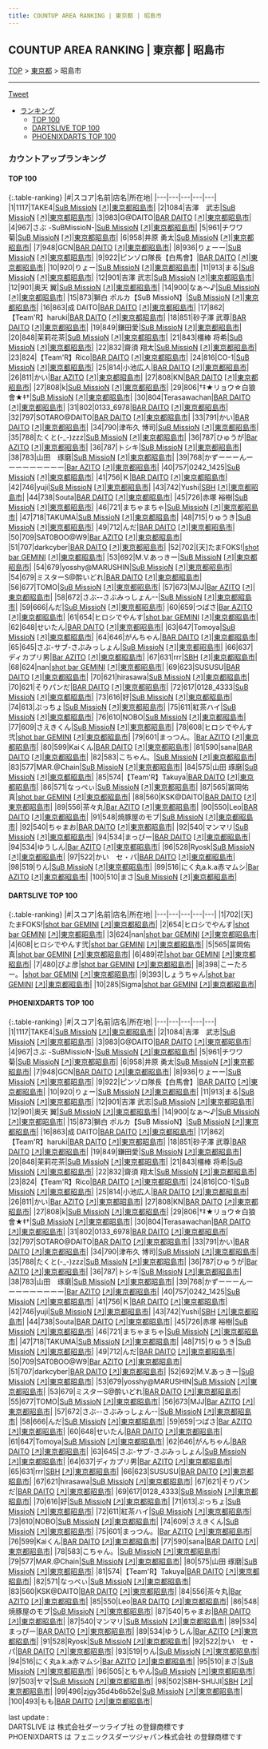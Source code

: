 ```yaml
---
title: COUNTUP AREA RANKING | 東京都 | 昭島市
---
```

## COUNTUP AREA RANKING | 東京都 | 昭島市

[TOP](/darts/rank/) > [東京都](/darts/rank/東京都/) > 昭島市

___

<a href="https://twitter.com/share?ref_src=twsrc%5Etfw" data-text="COUNTUP AREA RANKING | 東京都昭島市" class="twitter-share-button" data-hashtags="DARTSLIVE,PHOENIXDARTS,darts,ダーツ" data-show-count="false">Tweet</a>

* [ランキング](#カウントアップランキング)
    * [TOP 100](#top-100)
    * [DARTSLIVE TOP 100](#dartslive-top-100)
    * [PHOENIXDARTS TOP 100](#phoenixdarts-top-100)

### カウントアップランキング

#### TOP 100



{:.table-ranking}
|#|スコア|名前|店名|所在地|
|---|---|---|---|---|
|1|1117|<span class="rank-name-pd">TAKE4</span>|<a href="/darts/rank/shops/90155.html">SuB MissioN</a> <a href="https://vs.phoenixdarts.com/jp/shop/shopDetailInfo/s_90155?s_seq=90155">[↗]</a>|<a href="/darts/rank/東京都/昭島市">東京都昭島市</a>|
|2|1084|<span class="rank-name-pd">吉澤　武志</span>|<a href="/darts/rank/shops/90155.html">SuB MissioN</a> <a href="https://vs.phoenixdarts.com/jp/shop/shopDetailInfo/s_90155?s_seq=90155">[↗]</a>|<a href="/darts/rank/東京都/昭島市">東京都昭島市</a>|
|3|983|<span class="rank-name-pd">G@DAITO</span>|<a href="/darts/rank/shops/60404.html">BAR DAITO</a> <a href="https://vs.phoenixdarts.com/jp/shop/shopDetailInfo/s_60404?s_seq=60404">[↗]</a>|<a href="/darts/rank/東京都/昭島市">東京都昭島市</a>|
|4|967|<span class="rank-name-pd">さぶ -SuBMissioN-</span>|<a href="/darts/rank/shops/90155.html">SuB MissioN</a> <a href="https://vs.phoenixdarts.com/jp/shop/shopDetailInfo/s_90155?s_seq=90155">[↗]</a>|<a href="/darts/rank/東京都/昭島市">東京都昭島市</a>|
|5|961|<span class="rank-name-pd">チワワ菊</span>|<a href="/darts/rank/shops/90155.html">SuB MissioN</a> <a href="https://vs.phoenixdarts.com/jp/shop/shopDetailInfo/s_90155?s_seq=90155">[↗]</a>|<a href="/darts/rank/東京都/昭島市">東京都昭島市</a>|
|6|958|<span class="rank-name-pd">井原 勇太</span>|<a href="/darts/rank/shops/90155.html">SuB MissioN</a> <a href="https://vs.phoenixdarts.com/jp/shop/shopDetailInfo/s_90155?s_seq=90155">[↗]</a>|<a href="/darts/rank/東京都/昭島市">東京都昭島市</a>|
|7|948|<span class="rank-name-pd">GCN</span>|<a href="/darts/rank/shops/60404.html">BAR DAITO</a> <a href="https://vs.phoenixdarts.com/jp/shop/shopDetailInfo/s_60404?s_seq=60404">[↗]</a>|<a href="/darts/rank/東京都/昭島市">東京都昭島市</a>|
|8|936|<span class="rank-name-pd">りょーー</span>|<a href="/darts/rank/shops/90155.html">SuB MissioN</a> <a href="https://vs.phoenixdarts.com/jp/shop/shopDetailInfo/s_90155?s_seq=90155">[↗]</a>|<a href="/darts/rank/東京都/昭島市">東京都昭島市</a>|
|9|922|<span class="rank-name-pd">ピンゾロ隊長【白馬會】</span>|<a href="/darts/rank/shops/60404.html">BAR DAITO</a> <a href="https://vs.phoenixdarts.com/jp/shop/shopDetailInfo/s_60404?s_seq=60404">[↗]</a>|<a href="/darts/rank/東京都/昭島市">東京都昭島市</a>|
|10|920|<span class="rank-name-pd">りょー</span>|<a href="/darts/rank/shops/90155.html">SuB MissioN</a> <a href="https://vs.phoenixdarts.com/jp/shop/shopDetailInfo/s_90155?s_seq=90155">[↗]</a>|<a href="/darts/rank/東京都/昭島市">東京都昭島市</a>|
|11|913|<span class="rank-name-pd">まる</span>|<a href="/darts/rank/shops/90155.html">SuB MissioN</a> <a href="https://vs.phoenixdarts.com/jp/shop/shopDetailInfo/s_90155?s_seq=90155">[↗]</a>|<a href="/darts/rank/東京都/昭島市">東京都昭島市</a>|
|12|901|<span class="rank-name-pd"><span class="pro-icon-pd"></span>吉澤 武志</span>|<a href="/darts/rank/shops/90155.html">SuB MissioN</a> <a href="https://vs.phoenixdarts.com/jp/shop/shopDetailInfo/s_90155?s_seq=90155">[↗]</a>|<a href="/darts/rank/東京都/昭島市">東京都昭島市</a>|
|12|901|<span class="rank-name-pd"><span class="pro-icon-pd"></span>奥天 翼</span>|<a href="/darts/rank/shops/90155.html">SuB MissioN</a> <a href="https://vs.phoenixdarts.com/jp/shop/shopDetailInfo/s_90155?s_seq=90155">[↗]</a>|<a href="/darts/rank/東京都/昭島市">東京都昭島市</a>|
|14|900|<span class="rank-name-pd">なぁ～♪</span>|<a href="/darts/rank/shops/90155.html">SuB MissioN</a> <a href="https://vs.phoenixdarts.com/jp/shop/shopDetailInfo/s_90155?s_seq=90155">[↗]</a>|<a href="/darts/rank/東京都/昭島市">東京都昭島市</a>|
|15|873|<span class="rank-name-pd">獅白 ポルカ【SuB MissioN】</span>|<a href="/darts/rank/shops/90155.html">SuB MissioN</a> <a href="https://vs.phoenixdarts.com/jp/shop/shopDetailInfo/s_90155?s_seq=90155">[↗]</a>|<a href="/darts/rank/東京都/昭島市">東京都昭島市</a>|
|16|863|<span class="rank-name-pd">成 DAITO</span>|<a href="/darts/rank/shops/60404.html">BAR DAITO</a> <a href="https://vs.phoenixdarts.com/jp/shop/shopDetailInfo/s_60404?s_seq=60404">[↗]</a>|<a href="/darts/rank/東京都/昭島市">東京都昭島市</a>|
|17|862|<span class="rank-name-pd">【Team&#x27;R】haruki</span>|<a href="/darts/rank/shops/60404.html">BAR DAITO</a> <a href="https://vs.phoenixdarts.com/jp/shop/shopDetailInfo/s_60404?s_seq=60404">[↗]</a>|<a href="/darts/rank/東京都/昭島市">東京都昭島市</a>|
|18|851|<span class="rank-name-pd"><span class="pro-icon-pd"></span>砂子澤 武尊</span>|<a href="/darts/rank/shops/60404.html">BAR DAITO</a> <a href="https://vs.phoenixdarts.com/jp/shop/shopDetailInfo/s_60404?s_seq=60404">[↗]</a>|<a href="/darts/rank/東京都/昭島市">東京都昭島市</a>|
|19|849|<span class="rank-name-pd">鎌田愛</span>|<a href="/darts/rank/shops/90155.html">SuB MissioN</a> <a href="https://vs.phoenixdarts.com/jp/shop/shopDetailInfo/s_90155?s_seq=90155">[↗]</a>|<a href="/darts/rank/東京都/昭島市">東京都昭島市</a>|
|20|848|<span class="rank-name-pd">茉莉花茶</span>|<a href="/darts/rank/shops/90155.html">SuB MissioN</a> <a href="https://vs.phoenixdarts.com/jp/shop/shopDetailInfo/s_90155?s_seq=90155">[↗]</a>|<a href="/darts/rank/東京都/昭島市">東京都昭島市</a>|
|21|843|<span class="rank-name-pd">橿棒 将希</span>|<a href="/darts/rank/shops/90155.html">SuB MissioN</a> <a href="https://vs.phoenixdarts.com/jp/shop/shopDetailInfo/s_90155?s_seq=90155">[↗]</a>|<a href="/darts/rank/東京都/昭島市">東京都昭島市</a>|
|22|832|<span class="rank-name-pd"><span class="pro-icon-pd"></span>齋須 翔太</span>|<a href="/darts/rank/shops/90155.html">SuB MissioN</a> <a href="https://vs.phoenixdarts.com/jp/shop/shopDetailInfo/s_90155?s_seq=90155">[↗]</a>|<a href="/darts/rank/東京都/昭島市">東京都昭島市</a>|
|23|824|<span class="rank-name-pd">【Team&#x27;R】Rico</span>|<a href="/darts/rank/shops/60404.html">BAR DAITO</a> <a href="https://vs.phoenixdarts.com/jp/shop/shopDetailInfo/s_60404?s_seq=60404">[↗]</a>|<a href="/darts/rank/東京都/昭島市">東京都昭島市</a>|
|24|816|<span class="rank-name-pd">CO-1</span>|<a href="/darts/rank/shops/90155.html">SuB MissioN</a> <a href="https://vs.phoenixdarts.com/jp/shop/shopDetailInfo/s_90155?s_seq=90155">[↗]</a>|<a href="/darts/rank/東京都/昭島市">東京都昭島市</a>|
|25|814|<span class="rank-name-pd">小池広人</span>|<a href="/darts/rank/shops/60404.html">BAR DAITO</a> <a href="https://vs.phoenixdarts.com/jp/shop/shopDetailInfo/s_60404?s_seq=60404">[↗]</a>|<a href="/darts/rank/東京都/昭島市">東京都昭島市</a>|
|26|811|<span class="rank-name-pd">かい</span>|<a href="/darts/rank/shops/93322.html">Bar AZITO</a> <a href="https://vs.phoenixdarts.com/jp/shop/shopDetailInfo/s_93322?s_seq=93322">[↗]</a>|<a href="/darts/rank/東京都/昭島市">東京都昭島市</a>|
|27|808|<span class="rank-name-pd">KN</span>|<a href="/darts/rank/shops/60404.html">BAR DAITO</a> <a href="https://vs.phoenixdarts.com/jp/shop/shopDetailInfo/s_60404?s_seq=60404">[↗]</a>|<a href="/darts/rank/東京都/昭島市">東京都昭島市</a>|
|27|808|<span class="rank-name-pd">k</span>|<a href="/darts/rank/shops/90155.html">SuB MissioN</a> <a href="https://vs.phoenixdarts.com/jp/shop/shopDetailInfo/s_90155?s_seq=90155">[↗]</a>|<a href="/darts/rank/東京都/昭島市">東京都昭島市</a>|
|29|806|<span class="rank-name-pd">†‡★リョウ☆白狼會★‡†</span>|<a href="/darts/rank/shops/90155.html">SuB MissioN</a> <a href="https://vs.phoenixdarts.com/jp/shop/shopDetailInfo/s_90155?s_seq=90155">[↗]</a>|<a href="/darts/rank/東京都/昭島市">東京都昭島市</a>|
|30|804|<span class="rank-name-pd">Terasawachan</span>|<a href="/darts/rank/shops/60404.html">BAR DAITO</a> <a href="https://vs.phoenixdarts.com/jp/shop/shopDetailInfo/s_60404?s_seq=60404">[↗]</a>|<a href="/darts/rank/東京都/昭島市">東京都昭島市</a>|
|31|802|<span class="rank-name-pd">0133_6978</span>|<a href="/darts/rank/shops/60404.html">BAR DAITO</a> <a href="https://vs.phoenixdarts.com/jp/shop/shopDetailInfo/s_60404?s_seq=60404">[↗]</a>|<a href="/darts/rank/東京都/昭島市">東京都昭島市</a>|
|32|797|<span class="rank-name-pd">SOTARO@DAITO</span>|<a href="/darts/rank/shops/60404.html">BAR DAITO</a> <a href="https://vs.phoenixdarts.com/jp/shop/shopDetailInfo/s_60404?s_seq=60404">[↗]</a>|<a href="/darts/rank/東京都/昭島市">東京都昭島市</a>|
|33|791|<span class="rank-name-pd">かい</span>|<a href="/darts/rank/shops/60404.html">BAR DAITO</a> <a href="https://vs.phoenixdarts.com/jp/shop/shopDetailInfo/s_60404?s_seq=60404">[↗]</a>|<a href="/darts/rank/東京都/昭島市">東京都昭島市</a>|
|34|790|<span class="rank-name-pd">津布久 博司</span>|<a href="/darts/rank/shops/90155.html">SuB MissioN</a> <a href="https://vs.phoenixdarts.com/jp/shop/shopDetailInfo/s_90155?s_seq=90155">[↗]</a>|<a href="/darts/rank/東京都/昭島市">東京都昭島市</a>|
|35|788|<span class="rank-name-pd">たくと(-_-)zzz</span>|<a href="/darts/rank/shops/90155.html">SuB MissioN</a> <a href="https://vs.phoenixdarts.com/jp/shop/shopDetailInfo/s_90155?s_seq=90155">[↗]</a>|<a href="/darts/rank/東京都/昭島市">東京都昭島市</a>|
|36|787|<span class="rank-name-pd">ひゅうが</span>|<a href="/darts/rank/shops/93322.html">Bar AZITO</a> <a href="https://vs.phoenixdarts.com/jp/shop/shopDetailInfo/s_93322?s_seq=93322">[↗]</a>|<a href="/darts/rank/東京都/昭島市">東京都昭島市</a>|
|36|787|<span class="rank-name-pd">トシキ</span>|<a href="/darts/rank/shops/90155.html">SuB MissioN</a> <a href="https://vs.phoenixdarts.com/jp/shop/shopDetailInfo/s_90155?s_seq=90155">[↗]</a>|<a href="/darts/rank/東京都/昭島市">東京都昭島市</a>|
|38|783|<span class="rank-name-pd">山田　琢磨</span>|<a href="/darts/rank/shops/90155.html">SuB MissioN</a> <a href="https://vs.phoenixdarts.com/jp/shop/shopDetailInfo/s_90155?s_seq=90155">[↗]</a>|<a href="/darts/rank/東京都/昭島市">東京都昭島市</a>|
|39|768|<span class="rank-name-pd">かずーーーんーーーーーーーーー</span>|<a href="/darts/rank/shops/93322.html">Bar AZITO</a> <a href="https://vs.phoenixdarts.com/jp/shop/shopDetailInfo/s_93322?s_seq=93322">[↗]</a>|<a href="/darts/rank/東京都/昭島市">東京都昭島市</a>|
|40|757|<span class="rank-name-pd">0242_1425</span>|<a href="/darts/rank/shops/90155.html">SuB MissioN</a> <a href="https://vs.phoenixdarts.com/jp/shop/shopDetailInfo/s_90155?s_seq=90155">[↗]</a>|<a href="/darts/rank/東京都/昭島市">東京都昭島市</a>|
|41|756|<span class="rank-name-pd">Ｋ</span>|<a href="/darts/rank/shops/60404.html">BAR DAITO</a> <a href="https://vs.phoenixdarts.com/jp/shop/shopDetailInfo/s_60404?s_seq=60404">[↗]</a>|<a href="/darts/rank/東京都/昭島市">東京都昭島市</a>|
|42|746|<span class="rank-name-pd">yuji</span>|<a href="/darts/rank/shops/90155.html">SuB MissioN</a> <a href="https://vs.phoenixdarts.com/jp/shop/shopDetailInfo/s_90155?s_seq=90155">[↗]</a>|<a href="/darts/rank/東京都/昭島市">東京都昭島市</a>|
|43|742|<span class="rank-name-pd">Yushi</span>|<a href="/darts/rank/shops/93296.html">SBH</a> <a href="https://vs.phoenixdarts.com/jp/shop/shopDetailInfo/s_93296?s_seq=93296">[↗]</a>|<a href="/darts/rank/東京都/昭島市">東京都昭島市</a>|
|44|738|<span class="rank-name-pd">Souta</span>|<a href="/darts/rank/shops/60404.html">BAR DAITO</a> <a href="https://vs.phoenixdarts.com/jp/shop/shopDetailInfo/s_60404?s_seq=60404">[↗]</a>|<a href="/darts/rank/東京都/昭島市">東京都昭島市</a>|
|45|726|<span class="rank-name-pd">赤塚 裕樹</span>|<a href="/darts/rank/shops/90155.html">SuB MissioN</a> <a href="https://vs.phoenixdarts.com/jp/shop/shopDetailInfo/s_90155?s_seq=90155">[↗]</a>|<a href="/darts/rank/東京都/昭島市">東京都昭島市</a>|
|46|721|<span class="rank-name-pd">まちゃまちゃ</span>|<a href="/darts/rank/shops/90155.html">SuB MissioN</a> <a href="https://vs.phoenixdarts.com/jp/shop/shopDetailInfo/s_90155?s_seq=90155">[↗]</a>|<a href="/darts/rank/東京都/昭島市">東京都昭島市</a>|
|47|718|<span class="rank-name-pd">TAKUMA</span>|<a href="/darts/rank/shops/90155.html">SuB MissioN</a> <a href="https://vs.phoenixdarts.com/jp/shop/shopDetailInfo/s_90155?s_seq=90155">[↗]</a>|<a href="/darts/rank/東京都/昭島市">東京都昭島市</a>|
|48|715|<span class="rank-name-pd">りゅうき</span>|<a href="/darts/rank/shops/90155.html">SuB MissioN</a> <a href="https://vs.phoenixdarts.com/jp/shop/shopDetailInfo/s_90155?s_seq=90155">[↗]</a>|<a href="/darts/rank/東京都/昭島市">東京都昭島市</a>|
|49|712|<span class="rank-name-pd">んだ</span>|<a href="/darts/rank/shops/60404.html">BAR DAITO</a> <a href="https://vs.phoenixdarts.com/jp/shop/shopDetailInfo/s_60404?s_seq=60404">[↗]</a>|<a href="/darts/rank/東京都/昭島市">東京都昭島市</a>|
|50|709|<span class="rank-name-pd">SAT0BOO@W9</span>|<a href="/darts/rank/shops/93322.html">Bar AZITO</a> <a href="https://vs.phoenixdarts.com/jp/shop/shopDetailInfo/s_93322?s_seq=93322">[↗]</a>|<a href="/darts/rank/東京都/昭島市">東京都昭島市</a>|
|51|707|<span class="rank-name-pd">darkcyber</span>|<a href="/darts/rank/shops/60404.html">BAR DAITO</a> <a href="https://vs.phoenixdarts.com/jp/shop/shopDetailInfo/s_60404?s_seq=60404">[↗]</a>|<a href="/darts/rank/東京都/昭島市">東京都昭島市</a>|
|52|702|<span class="rank-name-dl">[天]たまFOKS!</span>|<a href="/darts/rank/shops/d35e0cffd0c6c86c0d9b047a20a7ba1e.html">shot bar GEMINI</a> <a href="https://search.dartslive.com/jp/shop/d35e0cffd0c6c86c0d9b047a20a7ba1e">[↗]</a>|<a href="/darts/rank/東京都/昭島市">東京都昭島市</a>|
|53|692|<span class="rank-name-pd">M.V.あっきー</span>|<a href="/darts/rank/shops/90155.html">SuB MissioN</a> <a href="https://vs.phoenixdarts.com/jp/shop/shopDetailInfo/s_90155?s_seq=90155">[↗]</a>|<a href="/darts/rank/東京都/昭島市">東京都昭島市</a>|
|54|679|<span class="rank-name-pd">yosshy@MARUSHIN</span>|<a href="/darts/rank/shops/90155.html">SuB MissioN</a> <a href="https://vs.phoenixdarts.com/jp/shop/shopDetailInfo/s_90155?s_seq=90155">[↗]</a>|<a href="/darts/rank/東京都/昭島市">東京都昭島市</a>|
|54|679|<span class="rank-name-pd">ミスターS@酔いどれ</span>|<a href="/darts/rank/shops/60404.html">BAR DAITO</a> <a href="https://vs.phoenixdarts.com/jp/shop/shopDetailInfo/s_60404?s_seq=60404">[↗]</a>|<a href="/darts/rank/東京都/昭島市">東京都昭島市</a>|
|56|677|<span class="rank-name-pd">TOMO</span>|<a href="/darts/rank/shops/90155.html">SuB MissioN</a> <a href="https://vs.phoenixdarts.com/jp/shop/shopDetailInfo/s_90155?s_seq=90155">[↗]</a>|<a href="/darts/rank/東京都/昭島市">東京都昭島市</a>|
|57|673|<span class="rank-name-pd">MJJ</span>|<a href="/darts/rank/shops/93322.html">Bar AZITO</a> <a href="https://vs.phoenixdarts.com/jp/shop/shopDetailInfo/s_93322?s_seq=93322">[↗]</a>|<a href="/darts/rank/東京都/昭島市">東京都昭島市</a>|
|58|672|<span class="rank-name-pd">さぶ--さぶみっしょん--</span>|<a href="/darts/rank/shops/90155.html">SuB MissioN</a> <a href="https://vs.phoenixdarts.com/jp/shop/shopDetailInfo/s_90155?s_seq=90155">[↗]</a>|<a href="/darts/rank/東京都/昭島市">東京都昭島市</a>|
|59|666|<span class="rank-name-pd">んだ</span>|<a href="/darts/rank/shops/90155.html">SuB MissioN</a> <a href="https://vs.phoenixdarts.com/jp/shop/shopDetailInfo/s_90155?s_seq=90155">[↗]</a>|<a href="/darts/rank/東京都/昭島市">東京都昭島市</a>|
|60|659|<span class="rank-name-pd">つばさ</span>|<a href="/darts/rank/shops/93322.html">Bar AZITO</a> <a href="https://vs.phoenixdarts.com/jp/shop/shopDetailInfo/s_93322?s_seq=93322">[↗]</a>|<a href="/darts/rank/東京都/昭島市">東京都昭島市</a>|
|61|654|<span class="rank-name-dl">ヒロシでやんす</span>|<a href="/darts/rank/shops/d35e0cffd0c6c86c0d9b047a20a7ba1e.html">shot bar GEMINI</a> <a href="https://search.dartslive.com/jp/shop/d35e0cffd0c6c86c0d9b047a20a7ba1e">[↗]</a>|<a href="/darts/rank/東京都/昭島市">東京都昭島市</a>|
|62|648|<span class="rank-name-pd">せいたん</span>|<a href="/darts/rank/shops/60404.html">BAR DAITO</a> <a href="https://vs.phoenixdarts.com/jp/shop/shopDetailInfo/s_60404?s_seq=60404">[↗]</a>|<a href="/darts/rank/東京都/昭島市">東京都昭島市</a>|
|63|647|<span class="rank-name-pd">Tomoya</span>|<a href="/darts/rank/shops/90155.html">SuB MissioN</a> <a href="https://vs.phoenixdarts.com/jp/shop/shopDetailInfo/s_90155?s_seq=90155">[↗]</a>|<a href="/darts/rank/東京都/昭島市">東京都昭島市</a>|
|64|646|<span class="rank-name-pd">がんちゃん</span>|<a href="/darts/rank/shops/60404.html">BAR DAITO</a> <a href="https://vs.phoenixdarts.com/jp/shop/shopDetailInfo/s_60404?s_seq=60404">[↗]</a>|<a href="/darts/rank/東京都/昭島市">東京都昭島市</a>|
|65|645|<span class="rank-name-pd">さぶ-サブ-さぶみっしょん</span>|<a href="/darts/rank/shops/90155.html">SuB MissioN</a> <a href="https://vs.phoenixdarts.com/jp/shop/shopDetailInfo/s_90155?s_seq=90155">[↗]</a>|<a href="/darts/rank/東京都/昭島市">東京都昭島市</a>|
|66|637|<span class="rank-name-pd">ディカプリ男</span>|<a href="/darts/rank/shops/93322.html">Bar AZITO</a> <a href="https://vs.phoenixdarts.com/jp/shop/shopDetailInfo/s_93322?s_seq=93322">[↗]</a>|<a href="/darts/rank/東京都/昭島市">東京都昭島市</a>|
|67|631|<span class="rank-name-pd">rrr</span>|<a href="/darts/rank/shops/93296.html">SBH</a> <a href="https://vs.phoenixdarts.com/jp/shop/shopDetailInfo/s_93296?s_seq=93296">[↗]</a>|<a href="/darts/rank/東京都/昭島市">東京都昭島市</a>|
|68|624|<span class="rank-name-dl">nan</span>|<a href="/darts/rank/shops/d35e0cffd0c6c86c0d9b047a20a7ba1e.html">shot bar GEMINI</a> <a href="https://search.dartslive.com/jp/shop/d35e0cffd0c6c86c0d9b047a20a7ba1e">[↗]</a>|<a href="/darts/rank/東京都/昭島市">東京都昭島市</a>|
|69|623|<span class="rank-name-pd">SUSUSU</span>|<a href="/darts/rank/shops/60404.html">BAR DAITO</a> <a href="https://vs.phoenixdarts.com/jp/shop/shopDetailInfo/s_60404?s_seq=60404">[↗]</a>|<a href="/darts/rank/東京都/昭島市">東京都昭島市</a>|
|70|621|<span class="rank-name-pd">hirasawa</span>|<a href="/darts/rank/shops/90155.html">SuB MissioN</a> <a href="https://vs.phoenixdarts.com/jp/shop/shopDetailInfo/s_90155?s_seq=90155">[↗]</a>|<a href="/darts/rank/東京都/昭島市">東京都昭島市</a>|
|70|621|<span class="rank-name-pd">そりパンだ</span>|<a href="/darts/rank/shops/60404.html">BAR DAITO</a> <a href="https://vs.phoenixdarts.com/jp/shop/shopDetailInfo/s_60404?s_seq=60404">[↗]</a>|<a href="/darts/rank/東京都/昭島市">東京都昭島市</a>|
|72|617|<span class="rank-name-pd">0128_4333</span>|<a href="/darts/rank/shops/90155.html">SuB MissioN</a> <a href="https://vs.phoenixdarts.com/jp/shop/shopDetailInfo/s_90155?s_seq=90155">[↗]</a>|<a href="/darts/rank/東京都/昭島市">東京都昭島市</a>|
|73|616|<span class="rank-name-pd">好</span>|<a href="/darts/rank/shops/90155.html">SuB MissioN</a> <a href="https://vs.phoenixdarts.com/jp/shop/shopDetailInfo/s_90155?s_seq=90155">[↗]</a>|<a href="/darts/rank/東京都/昭島市">東京都昭島市</a>|
|74|613|<span class="rank-name-pd">ぷっちょ</span>|<a href="/darts/rank/shops/90155.html">SuB MissioN</a> <a href="https://vs.phoenixdarts.com/jp/shop/shopDetailInfo/s_90155?s_seq=90155">[↗]</a>|<a href="/darts/rank/東京都/昭島市">東京都昭島市</a>|
|75|611|<span class="rank-name-pd">紅茶ハイ</span>|<a href="/darts/rank/shops/90155.html">SuB MissioN</a> <a href="https://vs.phoenixdarts.com/jp/shop/shopDetailInfo/s_90155?s_seq=90155">[↗]</a>|<a href="/darts/rank/東京都/昭島市">東京都昭島市</a>|
|76|610|<span class="rank-name-pd">NOBO</span>|<a href="/darts/rank/shops/90155.html">SuB MissioN</a> <a href="https://vs.phoenixdarts.com/jp/shop/shopDetailInfo/s_90155?s_seq=90155">[↗]</a>|<a href="/darts/rank/東京都/昭島市">東京都昭島市</a>|
|77|609|<span class="rank-name-pd">さえきくん</span>|<a href="/darts/rank/shops/90155.html">SuB MissioN</a> <a href="https://vs.phoenixdarts.com/jp/shop/shopDetailInfo/s_90155?s_seq=90155">[↗]</a>|<a href="/darts/rank/東京都/昭島市">東京都昭島市</a>|
|78|608|<span class="rank-name-dl">ヒロシでやんす弐</span>|<a href="/darts/rank/shops/d35e0cffd0c6c86c0d9b047a20a7ba1e.html">shot bar GEMINI</a> <a href="https://search.dartslive.com/jp/shop/d35e0cffd0c6c86c0d9b047a20a7ba1e">[↗]</a>|<a href="/darts/rank/東京都/昭島市">東京都昭島市</a>|
|79|601|<span class="rank-name-pd">まっつん。</span>|<a href="/darts/rank/shops/93322.html">Bar AZITO</a> <a href="https://vs.phoenixdarts.com/jp/shop/shopDetailInfo/s_93322?s_seq=93322">[↗]</a>|<a href="/darts/rank/東京都/昭島市">東京都昭島市</a>|
|80|599|<span class="rank-name-pd">Kaiくん</span>|<a href="/darts/rank/shops/60404.html">BAR DAITO</a> <a href="https://vs.phoenixdarts.com/jp/shop/shopDetailInfo/s_60404?s_seq=60404">[↗]</a>|<a href="/darts/rank/東京都/昭島市">東京都昭島市</a>|
|81|590|<span class="rank-name-pd">sana</span>|<a href="/darts/rank/shops/60404.html">BAR DAITO</a> <a href="https://vs.phoenixdarts.com/jp/shop/shopDetailInfo/s_60404?s_seq=60404">[↗]</a>|<a href="/darts/rank/東京都/昭島市">東京都昭島市</a>|
|82|583|<span class="rank-name-pd">こちゃん。</span>|<a href="/darts/rank/shops/90155.html">SuB MissioN</a> <a href="https://vs.phoenixdarts.com/jp/shop/shopDetailInfo/s_90155?s_seq=90155">[↗]</a>|<a href="/darts/rank/東京都/昭島市">東京都昭島市</a>|
|83|577|<span class="rank-name-pd">MAR.@Chain</span>|<a href="/darts/rank/shops/90155.html">SuB MissioN</a> <a href="https://vs.phoenixdarts.com/jp/shop/shopDetailInfo/s_90155?s_seq=90155">[↗]</a>|<a href="/darts/rank/東京都/昭島市">東京都昭島市</a>|
|84|575|<span class="rank-name-pd">山田 琢磨</span>|<a href="/darts/rank/shops/90155.html">SuB MissioN</a> <a href="https://vs.phoenixdarts.com/jp/shop/shopDetailInfo/s_90155?s_seq=90155">[↗]</a>|<a href="/darts/rank/東京都/昭島市">東京都昭島市</a>|
|85|574|<span class="rank-name-pd">【Team&#x27;R】Takuya</span>|<a href="/darts/rank/shops/60404.html">BAR DAITO</a> <a href="https://vs.phoenixdarts.com/jp/shop/shopDetailInfo/s_60404?s_seq=60404">[↗]</a>|<a href="/darts/rank/東京都/昭島市">東京都昭島市</a>|
|86|571|<span class="rank-name-pd">なっぺぃ</span>|<a href="/darts/rank/shops/90155.html">SuB MissioN</a> <a href="https://vs.phoenixdarts.com/jp/shop/shopDetailInfo/s_90155?s_seq=90155">[↗]</a>|<a href="/darts/rank/東京都/昭島市">東京都昭島市</a>|
|87|565|<span class="rank-name-dl">冨岡佑真</span>|<a href="/darts/rank/shops/d35e0cffd0c6c86c0d9b047a20a7ba1e.html">shot bar GEMINI</a> <a href="https://search.dartslive.com/jp/shop/d35e0cffd0c6c86c0d9b047a20a7ba1e">[↗]</a>|<a href="/darts/rank/東京都/昭島市">東京都昭島市</a>|
|88|560|<span class="rank-name-pd">KSK@DAITO</span>|<a href="/darts/rank/shops/60404.html">BAR DAITO</a> <a href="https://vs.phoenixdarts.com/jp/shop/shopDetailInfo/s_60404?s_seq=60404">[↗]</a>|<a href="/darts/rank/東京都/昭島市">東京都昭島市</a>|
|89|556|<span class="rank-name-pd">茶々丸</span>|<a href="/darts/rank/shops/93322.html">Bar AZITO</a> <a href="https://vs.phoenixdarts.com/jp/shop/shopDetailInfo/s_93322?s_seq=93322">[↗]</a>|<a href="/darts/rank/東京都/昭島市">東京都昭島市</a>|
|90|550|<span class="rank-name-pd">Leo</span>|<a href="/darts/rank/shops/60404.html">BAR DAITO</a> <a href="https://vs.phoenixdarts.com/jp/shop/shopDetailInfo/s_60404?s_seq=60404">[↗]</a>|<a href="/darts/rank/東京都/昭島市">東京都昭島市</a>|
|91|548|<span class="rank-name-pd">焼豚屋のモブ</span>|<a href="/darts/rank/shops/90155.html">SuB MissioN</a> <a href="https://vs.phoenixdarts.com/jp/shop/shopDetailInfo/s_90155?s_seq=90155">[↗]</a>|<a href="/darts/rank/東京都/昭島市">東京都昭島市</a>|
|92|540|<span class="rank-name-pd">ちゃまお</span>|<a href="/darts/rank/shops/60404.html">BAR DAITO</a> <a href="https://vs.phoenixdarts.com/jp/shop/shopDetailInfo/s_60404?s_seq=60404">[↗]</a>|<a href="/darts/rank/東京都/昭島市">東京都昭島市</a>|
|92|540|<span class="rank-name-pd">マンマリ</span>|<a href="/darts/rank/shops/90155.html">SuB MissioN</a> <a href="https://vs.phoenixdarts.com/jp/shop/shopDetailInfo/s_90155?s_seq=90155">[↗]</a>|<a href="/darts/rank/東京都/昭島市">東京都昭島市</a>|
|94|534|<span class="rank-name-pd">まっぴー</span>|<a href="/darts/rank/shops/60404.html">BAR DAITO</a> <a href="https://vs.phoenixdarts.com/jp/shop/shopDetailInfo/s_60404?s_seq=60404">[↗]</a>|<a href="/darts/rank/東京都/昭島市">東京都昭島市</a>|
|94|534|<span class="rank-name-pd">ゆうしん</span>|<a href="/darts/rank/shops/93322.html">Bar AZITO</a> <a href="https://vs.phoenixdarts.com/jp/shop/shopDetailInfo/s_93322?s_seq=93322">[↗]</a>|<a href="/darts/rank/東京都/昭島市">東京都昭島市</a>|
|96|528|<span class="rank-name-pd">Ryosk</span>|<a href="/darts/rank/shops/90155.html">SuB MissioN</a> <a href="https://vs.phoenixdarts.com/jp/shop/shopDetailInfo/s_90155?s_seq=90155">[↗]</a>|<a href="/darts/rank/東京都/昭島市">東京都昭島市</a>|
|97|522|<span class="rank-name-pd">かい　セ・パ</span>|<a href="/darts/rank/shops/60404.html">BAR DAITO</a> <a href="https://vs.phoenixdarts.com/jp/shop/shopDetailInfo/s_60404?s_seq=60404">[↗]</a>|<a href="/darts/rank/東京都/昭島市">東京都昭島市</a>|
|98|519|<span class="rank-name-pd">りん</span>|<a href="/darts/rank/shops/90155.html">SuB MissioN</a> <a href="https://vs.phoenixdarts.com/jp/shop/shopDetailInfo/s_90155?s_seq=90155">[↗]</a>|<a href="/darts/rank/東京都/昭島市">東京都昭島市</a>|
|99|516|<span class="rank-name-pd">にく丸a.k.a赤マムシ</span>|<a href="/darts/rank/shops/93322.html">Bar AZITO</a> <a href="https://vs.phoenixdarts.com/jp/shop/shopDetailInfo/s_93322?s_seq=93322">[↗]</a>|<a href="/darts/rank/東京都/昭島市">東京都昭島市</a>|
|100|510|<span class="rank-name-pd">まさ</span>|<a href="/darts/rank/shops/90155.html">SuB MissioN</a> <a href="https://vs.phoenixdarts.com/jp/shop/shopDetailInfo/s_90155?s_seq=90155">[↗]</a>|<a href="/darts/rank/東京都/昭島市">東京都昭島市</a>|


#### DARTSLIVE TOP 100



{:.table-ranking}
|#|スコア|名前|店名|所在地|
|---|---|---|---|---|
|1|702|<span class="rank-name-dl">[天]たまFOKS!</span>|<a href="/darts/rank/shops/d35e0cffd0c6c86c0d9b047a20a7ba1e.html">shot bar GEMINI</a> <a href="https://search.dartslive.com/jp/shop/d35e0cffd0c6c86c0d9b047a20a7ba1e">[↗]</a>|<a href="/darts/rank/東京都/昭島市">東京都昭島市</a>|
|2|654|<span class="rank-name-dl">ヒロシでやんす</span>|<a href="/darts/rank/shops/d35e0cffd0c6c86c0d9b047a20a7ba1e.html">shot bar GEMINI</a> <a href="https://search.dartslive.com/jp/shop/d35e0cffd0c6c86c0d9b047a20a7ba1e">[↗]</a>|<a href="/darts/rank/東京都/昭島市">東京都昭島市</a>|
|3|624|<span class="rank-name-dl">nan</span>|<a href="/darts/rank/shops/d35e0cffd0c6c86c0d9b047a20a7ba1e.html">shot bar GEMINI</a> <a href="https://search.dartslive.com/jp/shop/d35e0cffd0c6c86c0d9b047a20a7ba1e">[↗]</a>|<a href="/darts/rank/東京都/昭島市">東京都昭島市</a>|
|4|608|<span class="rank-name-dl">ヒロシでやんす弐</span>|<a href="/darts/rank/shops/d35e0cffd0c6c86c0d9b047a20a7ba1e.html">shot bar GEMINI</a> <a href="https://search.dartslive.com/jp/shop/d35e0cffd0c6c86c0d9b047a20a7ba1e">[↗]</a>|<a href="/darts/rank/東京都/昭島市">東京都昭島市</a>|
|5|565|<span class="rank-name-dl">冨岡佑真</span>|<a href="/darts/rank/shops/d35e0cffd0c6c86c0d9b047a20a7ba1e.html">shot bar GEMINI</a> <a href="https://search.dartslive.com/jp/shop/d35e0cffd0c6c86c0d9b047a20a7ba1e">[↗]</a>|<a href="/darts/rank/東京都/昭島市">東京都昭島市</a>|
|6|489|<span class="rank-name-dl">花</span>|<a href="/darts/rank/shops/d35e0cffd0c6c86c0d9b047a20a7ba1e.html">shot bar GEMINI</a> <a href="https://search.dartslive.com/jp/shop/d35e0cffd0c6c86c0d9b047a20a7ba1e">[↗]</a>|<a href="/darts/rank/東京都/昭島市">東京都昭島市</a>|
|7|480|<span class="rank-name-dl">ぴよ彦</span>|<a href="/darts/rank/shops/d35e0cffd0c6c86c0d9b047a20a7ba1e.html">shot bar GEMINI</a> <a href="https://search.dartslive.com/jp/shop/d35e0cffd0c6c86c0d9b047a20a7ba1e">[↗]</a>|<a href="/darts/rank/東京都/昭島市">東京都昭島市</a>|
|8|398|<span class="rank-name-dl">こーたろー。</span>|<a href="/darts/rank/shops/d35e0cffd0c6c86c0d9b047a20a7ba1e.html">shot bar GEMINI</a> <a href="https://search.dartslive.com/jp/shop/d35e0cffd0c6c86c0d9b047a20a7ba1e">[↗]</a>|<a href="/darts/rank/東京都/昭島市">東京都昭島市</a>|
|9|393|<span class="rank-name-dl">しょうちゃん</span>|<a href="/darts/rank/shops/d35e0cffd0c6c86c0d9b047a20a7ba1e.html">shot bar GEMINI</a> <a href="https://search.dartslive.com/jp/shop/d35e0cffd0c6c86c0d9b047a20a7ba1e">[↗]</a>|<a href="/darts/rank/東京都/昭島市">東京都昭島市</a>|
|10|285|<span class="rank-name-dl">Sigma</span>|<a href="/darts/rank/shops/d35e0cffd0c6c86c0d9b047a20a7ba1e.html">shot bar GEMINI</a> <a href="https://search.dartslive.com/jp/shop/d35e0cffd0c6c86c0d9b047a20a7ba1e">[↗]</a>|<a href="/darts/rank/東京都/昭島市">東京都昭島市</a>|


#### PHOENIXDARTS TOP 100



{:.table-ranking}
|#|スコア|名前|店名|所在地|
|---|---|---|---|---|
|1|1117|<span class="rank-name-pd">TAKE4</span>|<a href="/darts/rank/shops/90155.html">SuB MissioN</a> <a href="https://vs.phoenixdarts.com/jp/shop/shopDetailInfo/s_90155?s_seq=90155">[↗]</a>|<a href="/darts/rank/東京都/昭島市">東京都昭島市</a>|
|2|1084|<span class="rank-name-pd">吉澤　武志</span>|<a href="/darts/rank/shops/90155.html">SuB MissioN</a> <a href="https://vs.phoenixdarts.com/jp/shop/shopDetailInfo/s_90155?s_seq=90155">[↗]</a>|<a href="/darts/rank/東京都/昭島市">東京都昭島市</a>|
|3|983|<span class="rank-name-pd">G@DAITO</span>|<a href="/darts/rank/shops/60404.html">BAR DAITO</a> <a href="https://vs.phoenixdarts.com/jp/shop/shopDetailInfo/s_60404?s_seq=60404">[↗]</a>|<a href="/darts/rank/東京都/昭島市">東京都昭島市</a>|
|4|967|<span class="rank-name-pd">さぶ -SuBMissioN-</span>|<a href="/darts/rank/shops/90155.html">SuB MissioN</a> <a href="https://vs.phoenixdarts.com/jp/shop/shopDetailInfo/s_90155?s_seq=90155">[↗]</a>|<a href="/darts/rank/東京都/昭島市">東京都昭島市</a>|
|5|961|<span class="rank-name-pd">チワワ菊</span>|<a href="/darts/rank/shops/90155.html">SuB MissioN</a> <a href="https://vs.phoenixdarts.com/jp/shop/shopDetailInfo/s_90155?s_seq=90155">[↗]</a>|<a href="/darts/rank/東京都/昭島市">東京都昭島市</a>|
|6|958|<span class="rank-name-pd">井原 勇太</span>|<a href="/darts/rank/shops/90155.html">SuB MissioN</a> <a href="https://vs.phoenixdarts.com/jp/shop/shopDetailInfo/s_90155?s_seq=90155">[↗]</a>|<a href="/darts/rank/東京都/昭島市">東京都昭島市</a>|
|7|948|<span class="rank-name-pd">GCN</span>|<a href="/darts/rank/shops/60404.html">BAR DAITO</a> <a href="https://vs.phoenixdarts.com/jp/shop/shopDetailInfo/s_60404?s_seq=60404">[↗]</a>|<a href="/darts/rank/東京都/昭島市">東京都昭島市</a>|
|8|936|<span class="rank-name-pd">りょーー</span>|<a href="/darts/rank/shops/90155.html">SuB MissioN</a> <a href="https://vs.phoenixdarts.com/jp/shop/shopDetailInfo/s_90155?s_seq=90155">[↗]</a>|<a href="/darts/rank/東京都/昭島市">東京都昭島市</a>|
|9|922|<span class="rank-name-pd">ピンゾロ隊長【白馬會】</span>|<a href="/darts/rank/shops/60404.html">BAR DAITO</a> <a href="https://vs.phoenixdarts.com/jp/shop/shopDetailInfo/s_60404?s_seq=60404">[↗]</a>|<a href="/darts/rank/東京都/昭島市">東京都昭島市</a>|
|10|920|<span class="rank-name-pd">りょー</span>|<a href="/darts/rank/shops/90155.html">SuB MissioN</a> <a href="https://vs.phoenixdarts.com/jp/shop/shopDetailInfo/s_90155?s_seq=90155">[↗]</a>|<a href="/darts/rank/東京都/昭島市">東京都昭島市</a>|
|11|913|<span class="rank-name-pd">まる</span>|<a href="/darts/rank/shops/90155.html">SuB MissioN</a> <a href="https://vs.phoenixdarts.com/jp/shop/shopDetailInfo/s_90155?s_seq=90155">[↗]</a>|<a href="/darts/rank/東京都/昭島市">東京都昭島市</a>|
|12|901|<span class="rank-name-pd"><span class="pro-icon-pd"></span>吉澤 武志</span>|<a href="/darts/rank/shops/90155.html">SuB MissioN</a> <a href="https://vs.phoenixdarts.com/jp/shop/shopDetailInfo/s_90155?s_seq=90155">[↗]</a>|<a href="/darts/rank/東京都/昭島市">東京都昭島市</a>|
|12|901|<span class="rank-name-pd"><span class="pro-icon-pd"></span>奥天 翼</span>|<a href="/darts/rank/shops/90155.html">SuB MissioN</a> <a href="https://vs.phoenixdarts.com/jp/shop/shopDetailInfo/s_90155?s_seq=90155">[↗]</a>|<a href="/darts/rank/東京都/昭島市">東京都昭島市</a>|
|14|900|<span class="rank-name-pd">なぁ～♪</span>|<a href="/darts/rank/shops/90155.html">SuB MissioN</a> <a href="https://vs.phoenixdarts.com/jp/shop/shopDetailInfo/s_90155?s_seq=90155">[↗]</a>|<a href="/darts/rank/東京都/昭島市">東京都昭島市</a>|
|15|873|<span class="rank-name-pd">獅白 ポルカ【SuB MissioN】</span>|<a href="/darts/rank/shops/90155.html">SuB MissioN</a> <a href="https://vs.phoenixdarts.com/jp/shop/shopDetailInfo/s_90155?s_seq=90155">[↗]</a>|<a href="/darts/rank/東京都/昭島市">東京都昭島市</a>|
|16|863|<span class="rank-name-pd">成 DAITO</span>|<a href="/darts/rank/shops/60404.html">BAR DAITO</a> <a href="https://vs.phoenixdarts.com/jp/shop/shopDetailInfo/s_60404?s_seq=60404">[↗]</a>|<a href="/darts/rank/東京都/昭島市">東京都昭島市</a>|
|17|862|<span class="rank-name-pd">【Team&#x27;R】haruki</span>|<a href="/darts/rank/shops/60404.html">BAR DAITO</a> <a href="https://vs.phoenixdarts.com/jp/shop/shopDetailInfo/s_60404?s_seq=60404">[↗]</a>|<a href="/darts/rank/東京都/昭島市">東京都昭島市</a>|
|18|851|<span class="rank-name-pd"><span class="pro-icon-pd"></span>砂子澤 武尊</span>|<a href="/darts/rank/shops/60404.html">BAR DAITO</a> <a href="https://vs.phoenixdarts.com/jp/shop/shopDetailInfo/s_60404?s_seq=60404">[↗]</a>|<a href="/darts/rank/東京都/昭島市">東京都昭島市</a>|
|19|849|<span class="rank-name-pd">鎌田愛</span>|<a href="/darts/rank/shops/90155.html">SuB MissioN</a> <a href="https://vs.phoenixdarts.com/jp/shop/shopDetailInfo/s_90155?s_seq=90155">[↗]</a>|<a href="/darts/rank/東京都/昭島市">東京都昭島市</a>|
|20|848|<span class="rank-name-pd">茉莉花茶</span>|<a href="/darts/rank/shops/90155.html">SuB MissioN</a> <a href="https://vs.phoenixdarts.com/jp/shop/shopDetailInfo/s_90155?s_seq=90155">[↗]</a>|<a href="/darts/rank/東京都/昭島市">東京都昭島市</a>|
|21|843|<span class="rank-name-pd">橿棒 将希</span>|<a href="/darts/rank/shops/90155.html">SuB MissioN</a> <a href="https://vs.phoenixdarts.com/jp/shop/shopDetailInfo/s_90155?s_seq=90155">[↗]</a>|<a href="/darts/rank/東京都/昭島市">東京都昭島市</a>|
|22|832|<span class="rank-name-pd"><span class="pro-icon-pd"></span>齋須 翔太</span>|<a href="/darts/rank/shops/90155.html">SuB MissioN</a> <a href="https://vs.phoenixdarts.com/jp/shop/shopDetailInfo/s_90155?s_seq=90155">[↗]</a>|<a href="/darts/rank/東京都/昭島市">東京都昭島市</a>|
|23|824|<span class="rank-name-pd">【Team&#x27;R】Rico</span>|<a href="/darts/rank/shops/60404.html">BAR DAITO</a> <a href="https://vs.phoenixdarts.com/jp/shop/shopDetailInfo/s_60404?s_seq=60404">[↗]</a>|<a href="/darts/rank/東京都/昭島市">東京都昭島市</a>|
|24|816|<span class="rank-name-pd">CO-1</span>|<a href="/darts/rank/shops/90155.html">SuB MissioN</a> <a href="https://vs.phoenixdarts.com/jp/shop/shopDetailInfo/s_90155?s_seq=90155">[↗]</a>|<a href="/darts/rank/東京都/昭島市">東京都昭島市</a>|
|25|814|<span class="rank-name-pd">小池広人</span>|<a href="/darts/rank/shops/60404.html">BAR DAITO</a> <a href="https://vs.phoenixdarts.com/jp/shop/shopDetailInfo/s_60404?s_seq=60404">[↗]</a>|<a href="/darts/rank/東京都/昭島市">東京都昭島市</a>|
|26|811|<span class="rank-name-pd">かい</span>|<a href="/darts/rank/shops/93322.html">Bar AZITO</a> <a href="https://vs.phoenixdarts.com/jp/shop/shopDetailInfo/s_93322?s_seq=93322">[↗]</a>|<a href="/darts/rank/東京都/昭島市">東京都昭島市</a>|
|27|808|<span class="rank-name-pd">KN</span>|<a href="/darts/rank/shops/60404.html">BAR DAITO</a> <a href="https://vs.phoenixdarts.com/jp/shop/shopDetailInfo/s_60404?s_seq=60404">[↗]</a>|<a href="/darts/rank/東京都/昭島市">東京都昭島市</a>|
|27|808|<span class="rank-name-pd">k</span>|<a href="/darts/rank/shops/90155.html">SuB MissioN</a> <a href="https://vs.phoenixdarts.com/jp/shop/shopDetailInfo/s_90155?s_seq=90155">[↗]</a>|<a href="/darts/rank/東京都/昭島市">東京都昭島市</a>|
|29|806|<span class="rank-name-pd">†‡★リョウ☆白狼會★‡†</span>|<a href="/darts/rank/shops/90155.html">SuB MissioN</a> <a href="https://vs.phoenixdarts.com/jp/shop/shopDetailInfo/s_90155?s_seq=90155">[↗]</a>|<a href="/darts/rank/東京都/昭島市">東京都昭島市</a>|
|30|804|<span class="rank-name-pd">Terasawachan</span>|<a href="/darts/rank/shops/60404.html">BAR DAITO</a> <a href="https://vs.phoenixdarts.com/jp/shop/shopDetailInfo/s_60404?s_seq=60404">[↗]</a>|<a href="/darts/rank/東京都/昭島市">東京都昭島市</a>|
|31|802|<span class="rank-name-pd">0133_6978</span>|<a href="/darts/rank/shops/60404.html">BAR DAITO</a> <a href="https://vs.phoenixdarts.com/jp/shop/shopDetailInfo/s_60404?s_seq=60404">[↗]</a>|<a href="/darts/rank/東京都/昭島市">東京都昭島市</a>|
|32|797|<span class="rank-name-pd">SOTARO@DAITO</span>|<a href="/darts/rank/shops/60404.html">BAR DAITO</a> <a href="https://vs.phoenixdarts.com/jp/shop/shopDetailInfo/s_60404?s_seq=60404">[↗]</a>|<a href="/darts/rank/東京都/昭島市">東京都昭島市</a>|
|33|791|<span class="rank-name-pd">かい</span>|<a href="/darts/rank/shops/60404.html">BAR DAITO</a> <a href="https://vs.phoenixdarts.com/jp/shop/shopDetailInfo/s_60404?s_seq=60404">[↗]</a>|<a href="/darts/rank/東京都/昭島市">東京都昭島市</a>|
|34|790|<span class="rank-name-pd">津布久 博司</span>|<a href="/darts/rank/shops/90155.html">SuB MissioN</a> <a href="https://vs.phoenixdarts.com/jp/shop/shopDetailInfo/s_90155?s_seq=90155">[↗]</a>|<a href="/darts/rank/東京都/昭島市">東京都昭島市</a>|
|35|788|<span class="rank-name-pd">たくと(-_-)zzz</span>|<a href="/darts/rank/shops/90155.html">SuB MissioN</a> <a href="https://vs.phoenixdarts.com/jp/shop/shopDetailInfo/s_90155?s_seq=90155">[↗]</a>|<a href="/darts/rank/東京都/昭島市">東京都昭島市</a>|
|36|787|<span class="rank-name-pd">ひゅうが</span>|<a href="/darts/rank/shops/93322.html">Bar AZITO</a> <a href="https://vs.phoenixdarts.com/jp/shop/shopDetailInfo/s_93322?s_seq=93322">[↗]</a>|<a href="/darts/rank/東京都/昭島市">東京都昭島市</a>|
|36|787|<span class="rank-name-pd">トシキ</span>|<a href="/darts/rank/shops/90155.html">SuB MissioN</a> <a href="https://vs.phoenixdarts.com/jp/shop/shopDetailInfo/s_90155?s_seq=90155">[↗]</a>|<a href="/darts/rank/東京都/昭島市">東京都昭島市</a>|
|38|783|<span class="rank-name-pd">山田　琢磨</span>|<a href="/darts/rank/shops/90155.html">SuB MissioN</a> <a href="https://vs.phoenixdarts.com/jp/shop/shopDetailInfo/s_90155?s_seq=90155">[↗]</a>|<a href="/darts/rank/東京都/昭島市">東京都昭島市</a>|
|39|768|<span class="rank-name-pd">かずーーーんーーーーーーーーー</span>|<a href="/darts/rank/shops/93322.html">Bar AZITO</a> <a href="https://vs.phoenixdarts.com/jp/shop/shopDetailInfo/s_93322?s_seq=93322">[↗]</a>|<a href="/darts/rank/東京都/昭島市">東京都昭島市</a>|
|40|757|<span class="rank-name-pd">0242_1425</span>|<a href="/darts/rank/shops/90155.html">SuB MissioN</a> <a href="https://vs.phoenixdarts.com/jp/shop/shopDetailInfo/s_90155?s_seq=90155">[↗]</a>|<a href="/darts/rank/東京都/昭島市">東京都昭島市</a>|
|41|756|<span class="rank-name-pd">Ｋ</span>|<a href="/darts/rank/shops/60404.html">BAR DAITO</a> <a href="https://vs.phoenixdarts.com/jp/shop/shopDetailInfo/s_60404?s_seq=60404">[↗]</a>|<a href="/darts/rank/東京都/昭島市">東京都昭島市</a>|
|42|746|<span class="rank-name-pd">yuji</span>|<a href="/darts/rank/shops/90155.html">SuB MissioN</a> <a href="https://vs.phoenixdarts.com/jp/shop/shopDetailInfo/s_90155?s_seq=90155">[↗]</a>|<a href="/darts/rank/東京都/昭島市">東京都昭島市</a>|
|43|742|<span class="rank-name-pd">Yushi</span>|<a href="/darts/rank/shops/93296.html">SBH</a> <a href="https://vs.phoenixdarts.com/jp/shop/shopDetailInfo/s_93296?s_seq=93296">[↗]</a>|<a href="/darts/rank/東京都/昭島市">東京都昭島市</a>|
|44|738|<span class="rank-name-pd">Souta</span>|<a href="/darts/rank/shops/60404.html">BAR DAITO</a> <a href="https://vs.phoenixdarts.com/jp/shop/shopDetailInfo/s_60404?s_seq=60404">[↗]</a>|<a href="/darts/rank/東京都/昭島市">東京都昭島市</a>|
|45|726|<span class="rank-name-pd">赤塚 裕樹</span>|<a href="/darts/rank/shops/90155.html">SuB MissioN</a> <a href="https://vs.phoenixdarts.com/jp/shop/shopDetailInfo/s_90155?s_seq=90155">[↗]</a>|<a href="/darts/rank/東京都/昭島市">東京都昭島市</a>|
|46|721|<span class="rank-name-pd">まちゃまちゃ</span>|<a href="/darts/rank/shops/90155.html">SuB MissioN</a> <a href="https://vs.phoenixdarts.com/jp/shop/shopDetailInfo/s_90155?s_seq=90155">[↗]</a>|<a href="/darts/rank/東京都/昭島市">東京都昭島市</a>|
|47|718|<span class="rank-name-pd">TAKUMA</span>|<a href="/darts/rank/shops/90155.html">SuB MissioN</a> <a href="https://vs.phoenixdarts.com/jp/shop/shopDetailInfo/s_90155?s_seq=90155">[↗]</a>|<a href="/darts/rank/東京都/昭島市">東京都昭島市</a>|
|48|715|<span class="rank-name-pd">りゅうき</span>|<a href="/darts/rank/shops/90155.html">SuB MissioN</a> <a href="https://vs.phoenixdarts.com/jp/shop/shopDetailInfo/s_90155?s_seq=90155">[↗]</a>|<a href="/darts/rank/東京都/昭島市">東京都昭島市</a>|
|49|712|<span class="rank-name-pd">んだ</span>|<a href="/darts/rank/shops/60404.html">BAR DAITO</a> <a href="https://vs.phoenixdarts.com/jp/shop/shopDetailInfo/s_60404?s_seq=60404">[↗]</a>|<a href="/darts/rank/東京都/昭島市">東京都昭島市</a>|
|50|709|<span class="rank-name-pd">SAT0BOO@W9</span>|<a href="/darts/rank/shops/93322.html">Bar AZITO</a> <a href="https://vs.phoenixdarts.com/jp/shop/shopDetailInfo/s_93322?s_seq=93322">[↗]</a>|<a href="/darts/rank/東京都/昭島市">東京都昭島市</a>|
|51|707|<span class="rank-name-pd">darkcyber</span>|<a href="/darts/rank/shops/60404.html">BAR DAITO</a> <a href="https://vs.phoenixdarts.com/jp/shop/shopDetailInfo/s_60404?s_seq=60404">[↗]</a>|<a href="/darts/rank/東京都/昭島市">東京都昭島市</a>|
|52|692|<span class="rank-name-pd">M.V.あっきー</span>|<a href="/darts/rank/shops/90155.html">SuB MissioN</a> <a href="https://vs.phoenixdarts.com/jp/shop/shopDetailInfo/s_90155?s_seq=90155">[↗]</a>|<a href="/darts/rank/東京都/昭島市">東京都昭島市</a>|
|53|679|<span class="rank-name-pd">yosshy@MARUSHIN</span>|<a href="/darts/rank/shops/90155.html">SuB MissioN</a> <a href="https://vs.phoenixdarts.com/jp/shop/shopDetailInfo/s_90155?s_seq=90155">[↗]</a>|<a href="/darts/rank/東京都/昭島市">東京都昭島市</a>|
|53|679|<span class="rank-name-pd">ミスターS@酔いどれ</span>|<a href="/darts/rank/shops/60404.html">BAR DAITO</a> <a href="https://vs.phoenixdarts.com/jp/shop/shopDetailInfo/s_60404?s_seq=60404">[↗]</a>|<a href="/darts/rank/東京都/昭島市">東京都昭島市</a>|
|55|677|<span class="rank-name-pd">TOMO</span>|<a href="/darts/rank/shops/90155.html">SuB MissioN</a> <a href="https://vs.phoenixdarts.com/jp/shop/shopDetailInfo/s_90155?s_seq=90155">[↗]</a>|<a href="/darts/rank/東京都/昭島市">東京都昭島市</a>|
|56|673|<span class="rank-name-pd">MJJ</span>|<a href="/darts/rank/shops/93322.html">Bar AZITO</a> <a href="https://vs.phoenixdarts.com/jp/shop/shopDetailInfo/s_93322?s_seq=93322">[↗]</a>|<a href="/darts/rank/東京都/昭島市">東京都昭島市</a>|
|57|672|<span class="rank-name-pd">さぶ--さぶみっしょん--</span>|<a href="/darts/rank/shops/90155.html">SuB MissioN</a> <a href="https://vs.phoenixdarts.com/jp/shop/shopDetailInfo/s_90155?s_seq=90155">[↗]</a>|<a href="/darts/rank/東京都/昭島市">東京都昭島市</a>|
|58|666|<span class="rank-name-pd">んだ</span>|<a href="/darts/rank/shops/90155.html">SuB MissioN</a> <a href="https://vs.phoenixdarts.com/jp/shop/shopDetailInfo/s_90155?s_seq=90155">[↗]</a>|<a href="/darts/rank/東京都/昭島市">東京都昭島市</a>|
|59|659|<span class="rank-name-pd">つばさ</span>|<a href="/darts/rank/shops/93322.html">Bar AZITO</a> <a href="https://vs.phoenixdarts.com/jp/shop/shopDetailInfo/s_93322?s_seq=93322">[↗]</a>|<a href="/darts/rank/東京都/昭島市">東京都昭島市</a>|
|60|648|<span class="rank-name-pd">せいたん</span>|<a href="/darts/rank/shops/60404.html">BAR DAITO</a> <a href="https://vs.phoenixdarts.com/jp/shop/shopDetailInfo/s_60404?s_seq=60404">[↗]</a>|<a href="/darts/rank/東京都/昭島市">東京都昭島市</a>|
|61|647|<span class="rank-name-pd">Tomoya</span>|<a href="/darts/rank/shops/90155.html">SuB MissioN</a> <a href="https://vs.phoenixdarts.com/jp/shop/shopDetailInfo/s_90155?s_seq=90155">[↗]</a>|<a href="/darts/rank/東京都/昭島市">東京都昭島市</a>|
|62|646|<span class="rank-name-pd">がんちゃん</span>|<a href="/darts/rank/shops/60404.html">BAR DAITO</a> <a href="https://vs.phoenixdarts.com/jp/shop/shopDetailInfo/s_60404?s_seq=60404">[↗]</a>|<a href="/darts/rank/東京都/昭島市">東京都昭島市</a>|
|63|645|<span class="rank-name-pd">さぶ-サブ-さぶみっしょん</span>|<a href="/darts/rank/shops/90155.html">SuB MissioN</a> <a href="https://vs.phoenixdarts.com/jp/shop/shopDetailInfo/s_90155?s_seq=90155">[↗]</a>|<a href="/darts/rank/東京都/昭島市">東京都昭島市</a>|
|64|637|<span class="rank-name-pd">ディカプリ男</span>|<a href="/darts/rank/shops/93322.html">Bar AZITO</a> <a href="https://vs.phoenixdarts.com/jp/shop/shopDetailInfo/s_93322?s_seq=93322">[↗]</a>|<a href="/darts/rank/東京都/昭島市">東京都昭島市</a>|
|65|631|<span class="rank-name-pd">rrr</span>|<a href="/darts/rank/shops/93296.html">SBH</a> <a href="https://vs.phoenixdarts.com/jp/shop/shopDetailInfo/s_93296?s_seq=93296">[↗]</a>|<a href="/darts/rank/東京都/昭島市">東京都昭島市</a>|
|66|623|<span class="rank-name-pd">SUSUSU</span>|<a href="/darts/rank/shops/60404.html">BAR DAITO</a> <a href="https://vs.phoenixdarts.com/jp/shop/shopDetailInfo/s_60404?s_seq=60404">[↗]</a>|<a href="/darts/rank/東京都/昭島市">東京都昭島市</a>|
|67|621|<span class="rank-name-pd">hirasawa</span>|<a href="/darts/rank/shops/90155.html">SuB MissioN</a> <a href="https://vs.phoenixdarts.com/jp/shop/shopDetailInfo/s_90155?s_seq=90155">[↗]</a>|<a href="/darts/rank/東京都/昭島市">東京都昭島市</a>|
|67|621|<span class="rank-name-pd">そりパンだ</span>|<a href="/darts/rank/shops/60404.html">BAR DAITO</a> <a href="https://vs.phoenixdarts.com/jp/shop/shopDetailInfo/s_60404?s_seq=60404">[↗]</a>|<a href="/darts/rank/東京都/昭島市">東京都昭島市</a>|
|69|617|<span class="rank-name-pd">0128_4333</span>|<a href="/darts/rank/shops/90155.html">SuB MissioN</a> <a href="https://vs.phoenixdarts.com/jp/shop/shopDetailInfo/s_90155?s_seq=90155">[↗]</a>|<a href="/darts/rank/東京都/昭島市">東京都昭島市</a>|
|70|616|<span class="rank-name-pd">好</span>|<a href="/darts/rank/shops/90155.html">SuB MissioN</a> <a href="https://vs.phoenixdarts.com/jp/shop/shopDetailInfo/s_90155?s_seq=90155">[↗]</a>|<a href="/darts/rank/東京都/昭島市">東京都昭島市</a>|
|71|613|<span class="rank-name-pd">ぷっちょ</span>|<a href="/darts/rank/shops/90155.html">SuB MissioN</a> <a href="https://vs.phoenixdarts.com/jp/shop/shopDetailInfo/s_90155?s_seq=90155">[↗]</a>|<a href="/darts/rank/東京都/昭島市">東京都昭島市</a>|
|72|611|<span class="rank-name-pd">紅茶ハイ</span>|<a href="/darts/rank/shops/90155.html">SuB MissioN</a> <a href="https://vs.phoenixdarts.com/jp/shop/shopDetailInfo/s_90155?s_seq=90155">[↗]</a>|<a href="/darts/rank/東京都/昭島市">東京都昭島市</a>|
|73|610|<span class="rank-name-pd">NOBO</span>|<a href="/darts/rank/shops/90155.html">SuB MissioN</a> <a href="https://vs.phoenixdarts.com/jp/shop/shopDetailInfo/s_90155?s_seq=90155">[↗]</a>|<a href="/darts/rank/東京都/昭島市">東京都昭島市</a>|
|74|609|<span class="rank-name-pd">さえきくん</span>|<a href="/darts/rank/shops/90155.html">SuB MissioN</a> <a href="https://vs.phoenixdarts.com/jp/shop/shopDetailInfo/s_90155?s_seq=90155">[↗]</a>|<a href="/darts/rank/東京都/昭島市">東京都昭島市</a>|
|75|601|<span class="rank-name-pd">まっつん。</span>|<a href="/darts/rank/shops/93322.html">Bar AZITO</a> <a href="https://vs.phoenixdarts.com/jp/shop/shopDetailInfo/s_93322?s_seq=93322">[↗]</a>|<a href="/darts/rank/東京都/昭島市">東京都昭島市</a>|
|76|599|<span class="rank-name-pd">Kaiくん</span>|<a href="/darts/rank/shops/60404.html">BAR DAITO</a> <a href="https://vs.phoenixdarts.com/jp/shop/shopDetailInfo/s_60404?s_seq=60404">[↗]</a>|<a href="/darts/rank/東京都/昭島市">東京都昭島市</a>|
|77|590|<span class="rank-name-pd">sana</span>|<a href="/darts/rank/shops/60404.html">BAR DAITO</a> <a href="https://vs.phoenixdarts.com/jp/shop/shopDetailInfo/s_60404?s_seq=60404">[↗]</a>|<a href="/darts/rank/東京都/昭島市">東京都昭島市</a>|
|78|583|<span class="rank-name-pd">こちゃん。</span>|<a href="/darts/rank/shops/90155.html">SuB MissioN</a> <a href="https://vs.phoenixdarts.com/jp/shop/shopDetailInfo/s_90155?s_seq=90155">[↗]</a>|<a href="/darts/rank/東京都/昭島市">東京都昭島市</a>|
|79|577|<span class="rank-name-pd">MAR.@Chain</span>|<a href="/darts/rank/shops/90155.html">SuB MissioN</a> <a href="https://vs.phoenixdarts.com/jp/shop/shopDetailInfo/s_90155?s_seq=90155">[↗]</a>|<a href="/darts/rank/東京都/昭島市">東京都昭島市</a>|
|80|575|<span class="rank-name-pd">山田 琢磨</span>|<a href="/darts/rank/shops/90155.html">SuB MissioN</a> <a href="https://vs.phoenixdarts.com/jp/shop/shopDetailInfo/s_90155?s_seq=90155">[↗]</a>|<a href="/darts/rank/東京都/昭島市">東京都昭島市</a>|
|81|574|<span class="rank-name-pd">【Team&#x27;R】Takuya</span>|<a href="/darts/rank/shops/60404.html">BAR DAITO</a> <a href="https://vs.phoenixdarts.com/jp/shop/shopDetailInfo/s_60404?s_seq=60404">[↗]</a>|<a href="/darts/rank/東京都/昭島市">東京都昭島市</a>|
|82|571|<span class="rank-name-pd">なっぺぃ</span>|<a href="/darts/rank/shops/90155.html">SuB MissioN</a> <a href="https://vs.phoenixdarts.com/jp/shop/shopDetailInfo/s_90155?s_seq=90155">[↗]</a>|<a href="/darts/rank/東京都/昭島市">東京都昭島市</a>|
|83|560|<span class="rank-name-pd">KSK@DAITO</span>|<a href="/darts/rank/shops/60404.html">BAR DAITO</a> <a href="https://vs.phoenixdarts.com/jp/shop/shopDetailInfo/s_60404?s_seq=60404">[↗]</a>|<a href="/darts/rank/東京都/昭島市">東京都昭島市</a>|
|84|556|<span class="rank-name-pd">茶々丸</span>|<a href="/darts/rank/shops/93322.html">Bar AZITO</a> <a href="https://vs.phoenixdarts.com/jp/shop/shopDetailInfo/s_93322?s_seq=93322">[↗]</a>|<a href="/darts/rank/東京都/昭島市">東京都昭島市</a>|
|85|550|<span class="rank-name-pd">Leo</span>|<a href="/darts/rank/shops/60404.html">BAR DAITO</a> <a href="https://vs.phoenixdarts.com/jp/shop/shopDetailInfo/s_60404?s_seq=60404">[↗]</a>|<a href="/darts/rank/東京都/昭島市">東京都昭島市</a>|
|86|548|<span class="rank-name-pd">焼豚屋のモブ</span>|<a href="/darts/rank/shops/90155.html">SuB MissioN</a> <a href="https://vs.phoenixdarts.com/jp/shop/shopDetailInfo/s_90155?s_seq=90155">[↗]</a>|<a href="/darts/rank/東京都/昭島市">東京都昭島市</a>|
|87|540|<span class="rank-name-pd">ちゃまお</span>|<a href="/darts/rank/shops/60404.html">BAR DAITO</a> <a href="https://vs.phoenixdarts.com/jp/shop/shopDetailInfo/s_60404?s_seq=60404">[↗]</a>|<a href="/darts/rank/東京都/昭島市">東京都昭島市</a>|
|87|540|<span class="rank-name-pd">マンマリ</span>|<a href="/darts/rank/shops/90155.html">SuB MissioN</a> <a href="https://vs.phoenixdarts.com/jp/shop/shopDetailInfo/s_90155?s_seq=90155">[↗]</a>|<a href="/darts/rank/東京都/昭島市">東京都昭島市</a>|
|89|534|<span class="rank-name-pd">まっぴー</span>|<a href="/darts/rank/shops/60404.html">BAR DAITO</a> <a href="https://vs.phoenixdarts.com/jp/shop/shopDetailInfo/s_60404?s_seq=60404">[↗]</a>|<a href="/darts/rank/東京都/昭島市">東京都昭島市</a>|
|89|534|<span class="rank-name-pd">ゆうしん</span>|<a href="/darts/rank/shops/93322.html">Bar AZITO</a> <a href="https://vs.phoenixdarts.com/jp/shop/shopDetailInfo/s_93322?s_seq=93322">[↗]</a>|<a href="/darts/rank/東京都/昭島市">東京都昭島市</a>|
|91|528|<span class="rank-name-pd">Ryosk</span>|<a href="/darts/rank/shops/90155.html">SuB MissioN</a> <a href="https://vs.phoenixdarts.com/jp/shop/shopDetailInfo/s_90155?s_seq=90155">[↗]</a>|<a href="/darts/rank/東京都/昭島市">東京都昭島市</a>|
|92|522|<span class="rank-name-pd">かい　セ・パ</span>|<a href="/darts/rank/shops/60404.html">BAR DAITO</a> <a href="https://vs.phoenixdarts.com/jp/shop/shopDetailInfo/s_60404?s_seq=60404">[↗]</a>|<a href="/darts/rank/東京都/昭島市">東京都昭島市</a>|
|93|519|<span class="rank-name-pd">りん</span>|<a href="/darts/rank/shops/90155.html">SuB MissioN</a> <a href="https://vs.phoenixdarts.com/jp/shop/shopDetailInfo/s_90155?s_seq=90155">[↗]</a>|<a href="/darts/rank/東京都/昭島市">東京都昭島市</a>|
|94|516|<span class="rank-name-pd">にく丸a.k.a赤マムシ</span>|<a href="/darts/rank/shops/93322.html">Bar AZITO</a> <a href="https://vs.phoenixdarts.com/jp/shop/shopDetailInfo/s_93322?s_seq=93322">[↗]</a>|<a href="/darts/rank/東京都/昭島市">東京都昭島市</a>|
|95|510|<span class="rank-name-pd">まさ</span>|<a href="/darts/rank/shops/90155.html">SuB MissioN</a> <a href="https://vs.phoenixdarts.com/jp/shop/shopDetailInfo/s_90155?s_seq=90155">[↗]</a>|<a href="/darts/rank/東京都/昭島市">東京都昭島市</a>|
|96|505|<span class="rank-name-pd">ともやん</span>|<a href="/darts/rank/shops/90155.html">SuB MissioN</a> <a href="https://vs.phoenixdarts.com/jp/shop/shopDetailInfo/s_90155?s_seq=90155">[↗]</a>|<a href="/darts/rank/東京都/昭島市">東京都昭島市</a>|
|97|503|<span class="rank-name-pd">ヤマ</span>|<a href="/darts/rank/shops/90155.html">SuB MissioN</a> <a href="https://vs.phoenixdarts.com/jp/shop/shopDetailInfo/s_90155?s_seq=90155">[↗]</a>|<a href="/darts/rank/東京都/昭島市">東京都昭島市</a>|
|98|502|<span class="rank-name-pd">SBH-SHUJI</span>|<a href="/darts/rank/shops/93296.html">SBH</a> <a href="https://vs.phoenixdarts.com/jp/shop/shopDetailInfo/s_93296?s_seq=93296">[↗]</a>|<a href="/darts/rank/東京都/昭島市">東京都昭島市</a>|
|99|496|<span class="rank-name-pd">zjgy35d4b6b52e</span>|<a href="/darts/rank/shops/90155.html">SuB MissioN</a> <a href="https://vs.phoenixdarts.com/jp/shop/shopDetailInfo/s_90155?s_seq=90155">[↗]</a>|<a href="/darts/rank/東京都/昭島市">東京都昭島市</a>|
|100|493|<span class="rank-name-pd">もも</span>|<a href="/darts/rank/shops/60404.html">BAR DAITO</a> <a href="https://vs.phoenixdarts.com/jp/shop/shopDetailInfo/s_60404?s_seq=60404">[↗]</a>|<a href="/darts/rank/東京都/昭島市">東京都昭島市</a>|


<div class="footer border-top border-gray-light mt-5 pt-3 text-right text-gray">
    last update : <span style="font-weight: italic" id="foot_last_modified"></span><br />
    DARTSLIVE は 株式会社ダーツライブ社 の登録商標です<br />
    PHOENIXDARTS は フェニックスダーツジャパン株式会社 の登録商標です<br />
</div>

<script src="https://cdnjs.cloudflare.com/ajax/libs/jquery.tablesorter/2.31.3/js/jquery.tablesorter.min.js" integrity="sha512-qzgd5cYSZcosqpzpn7zF2ZId8f/8CHmFKZ8j7mU4OUXTNRd5g+ZHBPsgKEwoqxCtdQvExE5LprwwPAgoicguNg==" crossorigin="anonymous" referrerpolicy="no-referrer"></script>
<link rel="stylesheet" href="https://cdnjs.cloudflare.com/ajax/libs/jquery.tablesorter/2.31.3/css/theme.default.min.css" integrity="sha512-wghhOJkjQX0Lh3NSWvNKeZ0ZpNn+SPVXX1Qyc9OCaogADktxrBiBdKGDoqVUOyhStvMBmJQ8ZdMHiR3wuEq8+w==" crossorigin="anonymous" referrerpolicy="no-referrer" />
<script>
$(function() {
    $(".table-ranking").tablesorter({sortList:[[0, 0]]});
    $("#foot_last_modified").text(formatDate(new Date(document.lastModified), 'yyyy-MM-dd HH:mm:ss'));
});
</script>

<script async src="https://platform.twitter.com/widgets.js" charset="utf-8"></script>